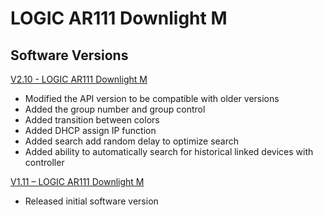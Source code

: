 # LOGIC AR111 Downlight M

## Software Versions

[V2.10 - LOGIC AR111 Downlight M](https://github.com/CHAUVET-ILUMINARC/LOGICAR111DNM/blob/2173181d5a7c9429c44933b763a415864c0be93e/firmware/V2.10_240826.zip)
- Modified the API version to be compatible with older versions
- Added the group number and group control
- Added transition between colors
- Added DHCP assign IP function
- Added search add random delay to optimize search
- Added ability to automatically search for historical linked devices with controller
 
[V1.11 – LOGIC AR111 Downlight M](https://github.com/CHAUVET-ILUMINARC/LOGICAR111DNM/blob/2173181d5a7c9429c44933b763a415864c0be93e/firmware/V1.11_230628.zip)
- Released initial software version
